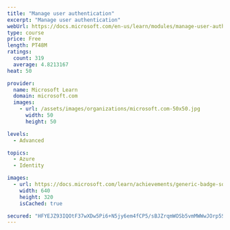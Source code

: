 ```yaml
---
title: "Manage user authentication"
excerpt: "Manage user authentication"
webUrl: https://docs.microsoft.com/en-us/learn/modules/manage-user-authentication/
type: course
price: Free
length: PT48M
ratings:
  count: 319
  average: 4.8213167
heat: 50

provider:
  name: Microsoft Learn
  domain: microsoft.com
  images:
    - url: /assets/images/organizations/microsoft.com-50x50.jpg
      width: 50
      height: 50

levels:
  - Advanced

topics:
  - Azure
  - Identity

images:
  - url: https://docs.microsoft.com/learn/achievements/generic-badge-social.png
    width: 640
    height: 320
    isCached: true

secured: "HFYEJZ93IQOtF37wXDw5Pi6+N5jy6em4fCP5/sBJZrqmWOSb5vmMWWwJOrp5Stu2khjtHS4wZBHAh0Exq4UHBQgGblcDGSe6MsU+z4kQ+x1A4OyH7jTa83xvuaYYnQKtLT+5HF749TKi/XsgS7tmk3odvyFappwDOas1w4hkqLbPQFFk2a2rzRgIrFoizhImZMrVj7FePzjlxUECf76k8WfTVoF0VXaJ32rE/QrHJtufOX1XbGMyAjJtBgMY6aH+zsDbo3zpYL9Tvw9OJEn0vY/oNuMBpet9V1i527ClD2IsaevWW0F0q1endqJNsr5jetZnGUX4I+p+qqg0Nwze9c5AoBTHPzBcxlZ3OlU8cSd7/KWR9dz5j1t9Cn1+f3Gz2iWCzJ6DjpLFBaf/pQXbTSDPFDVDYNLiGcoqWdnrMKU=;aD0QLHJNDwPMEhaczCa13A=="
---
```


